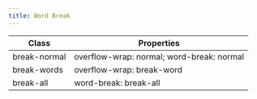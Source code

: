 ```yaml
---
title: Word Break
---
```


| Class       | Properties               |
| ----------- | ------------------------ |
| break-normal | overflow-wrap: normal; word-break: normal |
| break-words | overflow-wrap: break-word |
| break-all | word-break: break-all |